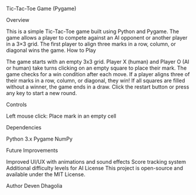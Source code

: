 Tic-Tac-Toe Game (Pygame)

Overview

This is a simple Tic-Tac-Toe game built using Python and Pygame. The game allows a player to compete against an AI opponent or another player in a 3×3 grid. The first player to align three marks in a row, column, or diagonal wins the game.
How to Play

The game starts with an empty 3x3 grid.
Player X (human) and Player O (AI or human) take turns clicking on an empty square to place their mark.
The game checks for a win condition after each move.
If a player aligns three of their marks in a row, column, or diagonal, they win!
If all squares are filled without a winner, the game ends in a draw.
Click the restart button or press any key to start a new round.

Controls

Left mouse click: Place mark in an empty cell

Dependencies

Python 3.x
Pygame
NumPy

Future Improvements

Improved UI/UX with animations and sound effects
Score tracking system
Additional difficulty levels for AI
License
This project is open-source and available under the MIT License.

Author
Deven Dhagolia

